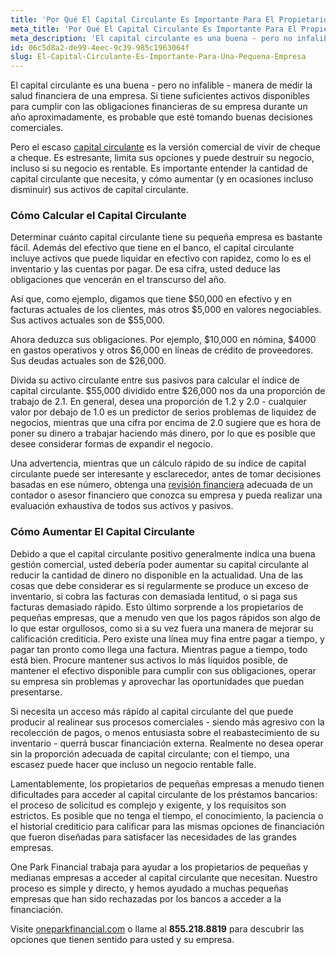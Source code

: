 ```yaml
---
title: 'Por Qué El Capital Circulante Es Importante Para El Propietario de Una Pequeña Empresa'
meta_title: 'Por Qué El Capital Circulante Es Importante Para El Propietario de Una Pequeña Empresa'
meta_description: 'El capital circulante es una buena - pero no infalible - manera de medir la salud financiera de una empresa. Debido a que el capital circulante positivo generalmente indica una buena gestión comercial, usted debería poder aumentar su capital circulante al reducir la cantidad de dinero no disponible en la actualidad.'
id: 06c5d8a2-de99-4eec-9c39-985c1963064f
slug: El-Capital-Circulante-Es-Importante-Para-Una-Pequena-Empresa
---
```

El capital circulante es una buena - pero no infalible - manera de medir la salud financiera de una empresa. Si tiene suficientes activos disponibles para cumplir con las obligaciones financieras de su empresa durante un año aproximadamente, es probable que esté tomando buenas decisiones comerciales. 

Pero el escaso [capital circulante](https://www.oneparkfinancial.com/es/preaprob) es la versión comercial de vivir de cheque a cheque. Es estresante, limita sus opciones y puede destruir su negocio, incluso si su negocio es rentable. Es importante entender la cantidad de capital circulante que necesita, y cómo aumentar (y en ocasiones incluso disminuir) sus activos de capital circulante. 

### Cómo Calcular el Capital Circulante

Determinar cuánto capital circulante tiene su pequeña empresa es bastante fácil. Además del efectivo que tiene en el banco, el capital circulante incluye activos que puede liquidar en efectivo con rapidez, como lo es el inventario y las cuentas por pagar. De esa cifra, usted deduce las obligaciones que vencerán en el transcurso del año.

Así que, como ejemplo, digamos que tiene $50,000 en efectivo y en facturas actuales de los clientes, más otros $5,000 en valores negociables. Sus activos actuales son de $55,000. 

Ahora deduzca sus obligaciones. Por ejemplo, $10,000 en nómina, $4000 en gastos operativos y otros $6,000 en líneas de crédito de proveedores. Sus deudas actuales son de $26,000. 

Divida su activo circulante entre sus pasivos para calcular el índice de capital circulante. $55,000 dividido entre $26,000 nos da una proporción de trabajo de 2.1. En general, desea una proporción de 1.2 y 2.0 - cualquier valor por debajo de 1.0 es un predictor de serios problemas de liquidez de negocios, mientras que una cifra por encima de 2.0 sugiere que es hora de poner su dinero a trabajar haciendo más dinero, por lo que es posible que desee considerar formas de expandir el negocio.

Una advertencia, mientras que un cálculo rápido de su índice de capital circulante puede ser interesante y esclarecedor, antes de tomar decisiones basadas en ese número, obtenga una [revisión financiera](https://www.oneparkfinancial.com/es/articulos/como-asegurar-financiacion-para-cubrir-emergencias-comerciales) adecuada de un contador o asesor financiero que conozca su empresa y pueda realizar una evaluación exhaustiva de todos sus activos y pasivos.

### Cómo Aumentar El Capital Circulante

Debido a que el capital circulante positivo generalmente indica una buena gestión comercial, usted debería poder aumentar su capital circulante al reducir la cantidad de dinero no disponible en la actualidad. Una de las cosas que debe considerar es si regularmente se produce un exceso de inventario, si cobra las facturas con demasiada lentitud, o si paga sus facturas demasiado rápido. Esto último sorprende a los propietarios de pequeñas empresas, que a menudo ven que los pagos rápidos son algo de lo que estar orgullosos, como si a su vez fuera una manera de mejorar su calificación crediticia. Pero existe una línea muy fina entre pagar a tiempo, y pagar tan pronto como llega una factura. Mientras pague a tiempo, todo está bien. Procure mantener sus activos lo más líquidos posible, de mantener el efectivo disponible para cumplir con sus obligaciones, operar su empresa sin problemas y aprovechar las oportunidades que puedan presentarse.

Si necesita un acceso más rápido al capital circulante del que puede producir al realinear sus procesos comerciales - siendo más agresivo con la recolección de pagos, o menos entusiasta sobre el reabastecimiento de su inventario - querrá buscar financiación externa. Realmente no desea operar sin la proporción adecuada de capital circulante; con el tiempo, una escasez puede hacer que incluso un negocio rentable falle. 

Lamentablemente, los propietarios de pequeñas empresas a menudo tienen dificultades para acceder al capital circulante de los préstamos bancarios: el proceso de solicitud es complejo y exigente, y los requisitos son estrictos. Es posible que no tenga el tiempo, el conocimiento, la paciencia o el historial crediticio para calificar para las mismas opciones de financiación que fueron diseñadas para satisfacer las necesidades de las grandes empresas. 

One Park Financial trabaja para ayudar a los propietarios de pequeñas y medianas empresas a acceder al capital circulante que necesitan. Nuestro proceso es simple y directo, y hemos ayudado a muchas pequeñas empresas que han sido rechazadas por los bancos a acceder a la financiación. 

 Visite [oneparkfinancial.com](https://www.oneparkfinancial.com/es/) o llame al **855.218.8819** para descubrir las opciones que tienen sentido para usted y su empresa.